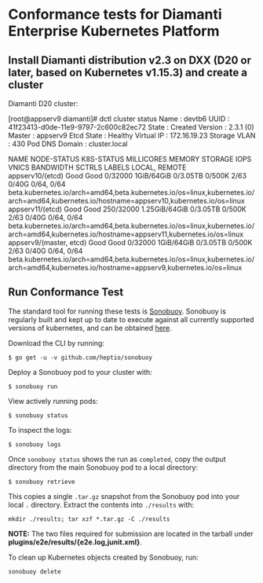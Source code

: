 # Conformance tests for Diamanti Enterprise Kubernetes Platform

## Install Diamanti distribution v2.3 on DXX (D20 or later, based on Kubernetes v1.15.3) and create a cluster

Diamanti D20 cluster:

[root@appserv9 diamanti]# dctl cluster status
Name           	: devtb6
UUID           	: 41f23413-d0de-11e9-9797-2c600c82ec72
State          	: Created
Version        	: 2.3.1 (0)
Master         	: appserv9
Etcd State     	: Healthy
Virtual IP     	: 172.16.19.23
Storage VLAN   	: 430
Pod DNS Domain	: cluster.local

NAME                      NODE-STATUS   K8S-STATUS   MILLICORES   MEMORY          STORAGE    IOPS      VNICS     BANDWIDTH   SCTRLS          LABELS
                                                                                                                             LOCAL, REMOTE   
appserv10/(etcd)          Good          Good         0/32000      1GiB/64GiB      0/3.05TB   0/500K    2/63      0/40G       0/64, 0/64      beta.kubernetes.io/arch=amd64,beta.kubernetes.io/os=linux,kubernetes.io/arch=amd64,kubernetes.io/hostname=appserv10,kubernetes.io/os=linux
appserv11/(etcd)          Good          Good         250/32000    1.25GiB/64GiB   0/3.05TB   0/500K    2/63      0/40G       0/64, 0/64      beta.kubernetes.io/arch=amd64,beta.kubernetes.io/os=linux,kubernetes.io/arch=amd64,kubernetes.io/hostname=appserv11,kubernetes.io/os=linux
appserv9/(master, etcd)   Good          Good         0/32000      1GiB/64GiB      0/3.05TB   0/500K    2/63      0/40G       0/64, 0/64      beta.kubernetes.io/arch=amd64,beta.kubernetes.io/os=linux,kubernetes.io/arch=amd64,kubernetes.io/hostname=appserv9,kubernetes.io/os=linux



## Run Conformance Test

The standard tool for running these tests is
[Sonobuoy](https://github.com/heptio/sonobuoy).  Sonobuoy is
regularly built and kept up to date to execute against all
currently supported versions of kubernetes, and can be obtained [here](https://github.com/heptio/sonobuoy/releases).

Download the CLI by running:

```
$ go get -u -v github.com/heptio/sonobuoy
```

Deploy a Sonobuoy pod to your cluster with:

```
$ sonobuoy run
```

View actively running pods:

```
$ sonobuoy status
```


To inspect the logs:

```
$ sonobuoy logs
```

Once `sonobuoy status` shows the run as `completed`, copy the output directory from the main Sonobuoy pod to
a local directory:

```
$ sonobuoy retrieve
```

This copies a single `.tar.gz` snapshot from the Sonobuoy pod into your local
`.` directory. Extract the contents into `./results` with:

```
mkdir ./results; tar xzf *.tar.gz -C ./results
```

**NOTE:** The two files required for submission are located in the tarball under **plugins/e2e/results/{e2e.log,junit.xml}**.

To clean up Kubernetes objects created by Sonobuoy, run:

```
sonobuoy delete
```

